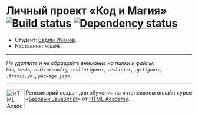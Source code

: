 # Личный проект «Код и Магия» [![Build status][travis-image]][travis-url] [![Dependency status][dependency-image]][dependency-url]

* Студент: [Вадим Иванов](https://up.htmlacademy.ru/javascript/6/user/6537).
* Наставник: `NONAME`.

---

_Не удаляйте и не обращайте внимание на папки и файлы:_<br>
_`bin`, `tests`, `.editorconfig`, `.eslintignore`, `.eslintrc`, `.gitignore`, `.travis.yml`, `package.json`._

---

<a href="https://htmlacademy.ru/intensive/javascript"><img align="left" width="50" height="50" title="HTML Academy" src="https://up.htmlacademy.ru/static/img/intensive/javascript/logo-for-github.svg"></a>

Репозиторий создан для обучения на интенсивном онлайн‑курсе «[Базовый JavaScript](https://htmlacademy.ru/intensive/javascript)» от [HTML Academy](https://htmlacademy.ru).

[travis-image]: https://travis-ci.org/htmlacademy-javascript/6537-code-and-magick.svg?branch=master
[travis-url]: https://travis-ci.org/htmlacademy-javascript/6537-code-and-magick
[dependency-image]: https://david-dm.org/htmlacademy-javascript/6537-code-and-magick.svg?style=flat-square
[dependency-url]: https://david-dm.org/htmlacademy-javascript/6537-code-and-magick
